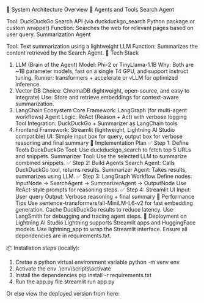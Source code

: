 🧠 System Architecture Overview
🔹 Agents and Tools
Search Agent

Tool: DuckDuckGo Search API (via duckduckgo_search Python package or custom wrapper)
Function: Searches the web for relevant pages based on user query.
Summarization Agent

Tool: Text summarization using a lightweight LLM
Function: Summarizes the content retrieved by the Search Agent.
🧩 Tech Stack
1. LLM (Brain of the Agent)
Model: Phi-2 or TinyLlama-1.1B
Why: Both are ~1B parameter models, fast on a single T4 GPU, and support instruct tuning.
Runner: transformers + accelerate or vLLM for optimized inference.
2. Vector DB
Choice: ChromaDB (lightweight, open-source, and easy to integrate)
Use: Store and retrieve embeddings for context-aware summarization.
3. LangChain Ecosystem
Core Framework: LangGraph (for multi-agent workflows)
Agent Logic: ReAct (Reason + Act) with verbose logging
Tool Integration: DuckDuckGo + Summarizer as LangChain tools
4. Frontend
Framework: Streamlit (lightweight, Lightning AI Studio compatible)
UI: Simple input box for query, output box for verbose reasoning and final summary
🔧 Implementation Plan
✅ Step 1: Define Tools
DuckDuckGo Tool: Use duckduckgo_search to fetch top 5 URLs and snippets.
Summarizer Tool: Use the selected LLM to summarize combined snippets.
✅ Step 2: Build Agents
Search Agent: Calls DuckDuckGo tool, returns results.
Summarizer Agent: Takes results, summarizes using LLM.
✅ Step 3: LangGraph Workflow
Define nodes:
InputNode → SearchAgent → SummarizerAgent → OutputNode
Use ReAct-style prompts for reasoning steps.
✅ Step 4: Streamlit UI
Input: User query
Output: Verbose reasoning + final summary
🧪 Performance Tips
Use sentence-transformers/all-MiniLM-L6-v2 for fast embedding generation.
Cache DuckDuckGo results to reduce latency.
Use LangSmith for debugging and tracing agent steps.
🚀 Deployment on Lightning AI Studio
Lightning supports Streamlit apps and HuggingFace models.
Use lightning_app to wrap the Streamlit interface.
Ensure all dependencies are in requirements.txt.

📦 Installation steps (locally):
1. Cretae a python virtual environment variable
   python -m venv env
2. Activate the env
   .\env\scripts\activate
3. Install the dependencies
   pip install -r requirements.txt
4. Run the app.py file
   streamlit run app.py

Or else view the deployed version from here: 
